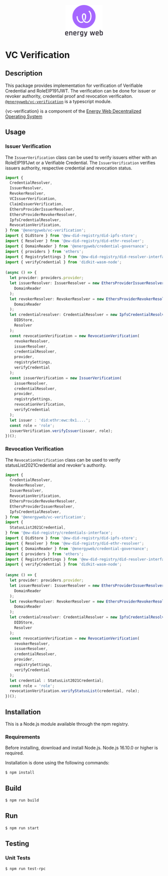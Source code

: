 <p align="center">
  <a href="https://www.energyweb.org" target="blank"><img src="../../images/EW.png" width="120" alt="Energy Web Foundation Logo" /></a>
</p>


# VC Verification

## Description
This package provides implementation for verification of Verifiable Credential and RoleEIP191JWT. The verification can be done for issuer or revoker authority, credential proof and revocation verificaiton.
[`@energyweb/vc-verification`](../vc-verification/) is a typescript module. 

{vc-verification} is a component of the [Energy Web Decentralized Operating System](#ew-dos)

## Usage

### Issuer Verification

The `IssuerVerification` class can be used to verify issuers either with an RoleEIP191Jwt or a Verifiable Credential. The `IssuerVerification` verifies issuers authority, respective credential and revocation status.
```typescript
import {
  CredentialResolver,
  IssuerResolver,
  RevokerResolver,
  VCIssuerVerification,
  ClaimIssuerVerification,
  EthersProviderIssuerResolver,
  EthersProviderRevokerResolver,
  IpfsCredentialResolver,
  RevocationVerification,
} from '@energyweb/vc-verification';
import { DidStore } from '@ew-did-registry/did-ipfs-store';
import { Resolver } from '@ew-did-registry/did-ethr-resolver';
import { DomainReader } from '@energyweb/credential-governance';
import { providers } from 'ethers';
import { RegistrySettings } from '@ew-did-registry/did-resolver-interface';
import { verifyCredential } from 'didkit-wasm-node';

(async () => {
  let provider: providers.provider;
  let issuerResolver: IssuerResolver = new EthersProviderIssuerResolver(
    DomainReader
  );
  let revokerResolver: RevokerResolver = new EthersProviderRevokerResolver(
    DomainReader
  );
  let credentialresolver: CredentialResolver = new IpfsCredentialResolver(
    DIDStore,
    Resolver
  );
  const revocationVerification = new RevocationVerification(
    revokerResolver,
    issuerResolver,
    credentialResolver,
    provider,
    registrySettings,
    verifyCredential
  );
  const issuerVerification = new IssuerVerification(
    issuerResolver,
    credentialResolver,
    provider,
    registrySettings,
    revocationVerification,
    verifyCredential
  );
  let issuer : 'did:ethr:ewc:0x1....';
  const role = 'role';
  issuerVerification.verifyIssuer(issuer, role);
})();
```

### Revocation Verification

The `RevocationVerification` class can be used to verify statusList2021Credential and revoker's authority. 
```typescript
import {
  CredentialResolver,
  RevokerResolver,
  IssuerResolver,
  RevocationVerification,
  EthersProviderRevokerResolver,
  EthersProviderIssuerResolver,
  IpfsCredentialResolver,
} from '@energyweb/vc-verification';
import {
  StatusList2021Credential,
} from '@ew-did-registry/credentials-interface';
import { DidStore } from '@ew-did-registry/did-ipfs-store';
import { Resolver } from '@ew-did-registry/did-ethr-resolver';
import { DomainReader } from '@energyweb/credential-governance';
import { providers } from 'ethers';
import { RegistrySettings } from '@ew-did-registry/did-resolver-interface';
import { verifyCredential } from 'didkit-wasm-node';

(async () => {
  let provider: providers.provider;
  let issuerResolver: IssuerResolver = new EthersProviderIssuerResolver(
    DomainReader
  );
  let revokerResolver: RevokerResolver = new EthersProviderRevokerResolver(
    DomainReader
  );
  let credentialresolver: CredentialResolver = new IpfsCredentialResolver(
    DIDStore,
    Resolver
  );
  const revocationVerification = new RevocationVerification(
    revokerResolver,
    issuerResolver,
    credentialResolver,
    provider,
    registrySettings,
    verifyCredential
  );
  let credential : StatusList2021Credential;
  const role = 'role';
  revocationVerification.verifyStatusList(credential, role);
})();
```

## Installation
This is a Node.js module available through the npm registry.

### Requirements

Before installing, download and install Node.js. Node.js 16.10.0 or higher is required.

Installation is done using the following commands:

``` sh
$ npm install
```

## Build
``` sh
$ npm run build
```

## Run
``` sh
$ npm run start
```
## Testing 

### Unit Tests
``` sh
$ npm run test-rpc
```
